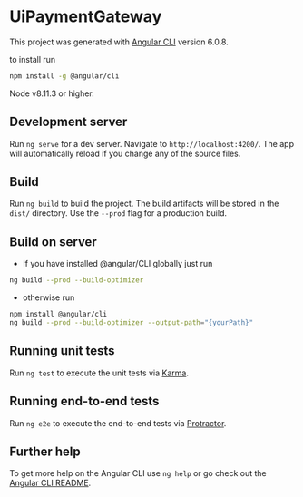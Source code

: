 # UiPaymentGateway

This project was generated with [Angular CLI](https://github.com/angular/angular-cli) version 6.0.8.

to install run

```bash
npm install -g @angular/cli
```

Node v8.11.3 or higher.

## Development server

Run `ng serve` for a dev server. Navigate to `http://localhost:4200/`. The app will automatically reload if you change any of the source files.

## Build

Run `ng build` to build the project. The build artifacts will be stored in the `dist/` directory. Use the `--prod` flag for a production build.

## Build on server

- If you have installed @angular/CLI globally just run

```bash
ng build --prod --build-optimizer
```

- otherwise run

```bash
npm install @angular/cli
ng build --prod --build-optimizer --output-path="{yourPath}"
```
## Running unit tests

Run `ng test` to execute the unit tests via [Karma](https://karma-runner.github.io).

## Running end-to-end tests

Run `ng e2e` to execute the end-to-end tests via [Protractor](http://www.protractortest.org/).

## Further help

To get more help on the Angular CLI use `ng help` or go check out the [Angular CLI README](https://github.com/angular/angular-cli/blob/master/README.md).
